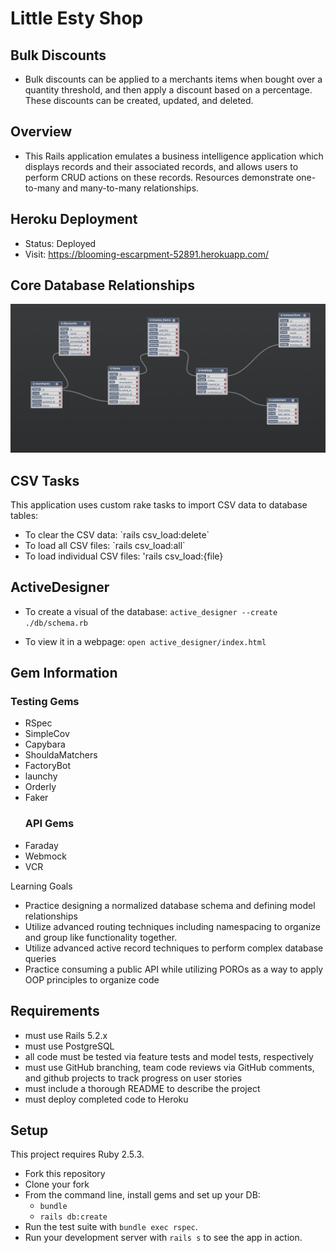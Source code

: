 # Little Esty Shop

## Bulk Discounts

- Bulk discounts can be applied to a merchants items when bought over a quantity threshold, and then apply a discount based on a percentage. These discounts can be created, updated, and deleted.

## Overview

- This Rails application emulates a business intelligence application which displays records and their associated records, and allows users to perform CRUD actions on these records. Resources demonstrate one-to-many and many-to-many relationships.

## Heroku Deployment

- Status: Deployed
- Visit: https://blooming-escarpment-52891.herokuapp.com/

## Core Database Relationships

<img width="1006" alt="bulk_discounts_schema" src="/public/schema.png">


## CSV Tasks

This application uses custom rake tasks to import CSV data to database tables:
<ul>
   <li>To clear the CSV data: `rails csv_load:delete`</li>
   <li>To load all CSV files: `rails csv_load:all`</li>
   <li>To load individual CSV files: 'rails csv_load:{file}</li>
</ul>

## ActiveDesigner

- To create a visual of the database:
`active_designer --create ./db/schema.rb`

- To view it in a webpage:
`open active_designer/index.html`

## Gem Information

   ### Testing Gems
<ul>
   <li>RSpec</li>
   <li>SimpleCov</li>
   <li>Capybara</li>
   <li>ShouldaMatchers</li>
   <li>FactoryBot</li>
   <li>launchy</li>
   <li>Orderly</li>
   <li>Faker</li>

   ### API Gems
<li>Faraday</li>
<li>Webmock</li>
<li>VCR</li>
</ul

## Learning Goals

- Practice designing a normalized database schema and defining model relationships
- Utilize advanced routing techniques including namespacing to organize and group like functionality together.
- Utilize advanced active record techniques to perform complex database queries
- Practice consuming a public API while utilizing POROs as a way to apply OOP principles to organize code

## Requirements

- must use Rails 5.2.x
- must use PostgreSQL
- all code must be tested via feature tests and model tests, respectively
- must use GitHub branching, team code reviews via GitHub comments, and github projects to track progress on user stories
- must include a thorough README to describe the project
- must deploy completed code to Heroku

## Setup

This project requires Ruby 2.5.3.

* Fork this repository
* Clone your fork
* From the command line, install gems and set up your DB:
    * `bundle`
    * `rails db:create`
* Run the test suite with `bundle exec rspec`.
* Run your development server with `rails s` to see the app in action.
